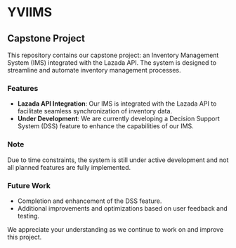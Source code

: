 # YVIIMS

## Capstone Project

This repository contains our capstone project: an Inventory Management System (IMS) integrated with the Lazada API. The system is designed to streamline and automate inventory management processes.

### Features
- **Lazada API Integration**: Our IMS is integrated with the Lazada API to facilitate seamless synchronization of inventory data.
- **Under Development**: We are currently developing a Decision Support System (DSS) feature to enhance the capabilities of our IMS.

### Note
Due to time constraints, the system is still under active development and not all planned features are fully implemented.

### Future Work
- Completion and enhancement of the DSS feature.
- Additional improvements and optimizations based on user feedback and testing.

We appreciate your understanding as we continue to work on and improve this project.